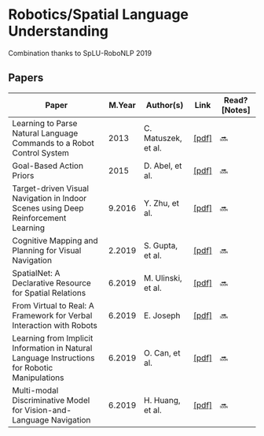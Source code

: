 # Robotics/Spatial Language Understanding   
Combination thanks to SpLU-RoboNLP 2019

## Papers
Paper | M.Year | Author(s) | Link | Read? [Notes]
--- | --- | --- | --- | ---
Learning to Parse Natural Language Commands to a Robot Control System | 2013 | C. Matuszek, et al. | [[pdf]](https://homes.cs.washington.edu/~lsz/papers/mhzf-iser12.pdf) | 🔜
Goal-Based Action Priors | 2015 | D. Abel, et al. | [[pdf]](https://david-abel.github.io/papers/goal_based_action_priors.pdf) | 🔜
Target-driven Visual Navigation in Indoor Scenes using Deep Reinforcement Learning | 9.2016 | Y. Zhu, et al. | [[pdf]](https://arxiv.org/pdf/1609.05143.pdf) | 🔜
Cognitive Mapping and Planning for Visual Navigation | 2.2019 | S. Gupta, et al. | [[pdf]](https://arxiv.org/pdf/1702.03920.pdf) | 🔜
SpatialNet: A Declarative Resource for Spatial Relations | 6.2019 | M. Ulinski, et al. | [[pdf]](https://www.aclweb.org/anthology/W19-1607) | 🔜
From Virtual to Real: A Framework for Verbal Interaction with Robots | 6.2019 | E. Joseph | [[pdf]](https://www.aclweb.org/anthology/W19-1603) | 🔜
Learning from Implicit Information in Natural Language Instructions for Robotic Manipulations | 6.2019 | O. Can, et al. | [[pdf]](https://www.aclweb.org/anthology/W19-1604) | 🔜
Multi-modal Discriminative Model for Vision-and-Language Navigation | 6.2019 | H. Huang, et al. | [[pdf]](https://www.aclweb.org/anthology/W19-1605) | 🔜
